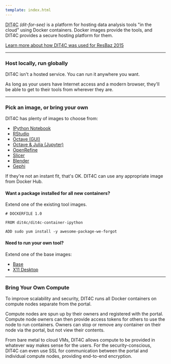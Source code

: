 ```yaml
---
template: index.html
---
```


<abbr title="Data Intensive Tools for the Cloud">DIT4C</abbr> _(dit-for-see)_ is a platform for hosting data analysis tools "in the cloud" using Docker containers. Docker images provide the tools, and DIT4C provides a secure hosting platform for them.

[Learn more about how DIT4C was used for ResBaz 2015](resbaz.html)

---

### Host locally, run globally

DIT4C isn't a hosted service. You can run it anywhere you want.

As long as your users have Internet access and a modern browser, they'll be able to get to their tools from wherever they are.

---

### Pick an image, or bring your own

DIT4C has plenty of images to choose from:

 * [IPython Notebook][dit4c-container-ipython]
 * [RStudio][dit4c-container-rstudio]
 * [Octave (GUI)][dit4c-container-octave]
 * [Octave & Julia (Jupyter)][dit4c-container-jupyter]
 * [OpenRefine][dit4c-container-openrefine]
 * [Slicer][dit4c-container-slicer]
 * [Blender][dit4c-container-blender]
 * [Gephi][dit4c-container-gephi]

If they're not an instant fit, that's OK. DIT4C can use any appropriate image from Docker Hub.

#### Want a package installed for all new containers?

Extend one of the existing tool images.

```
# DOCKERFILE 1.0

FROM dit4c/dit4c-container-ipython

ADD sudo yum install -y awesome-package-we-forgot

```

#### Need to run your own tool?

Extend one of the base images:

 * [Base][dit4c-container-base]
 * [X11 Desktop][dit4c-container-x11]

---

### Bring Your Own Compute

To improve scalability and security, DIT4C runs all Docker containers on compute nodes separate from the portal.

Compute nodes are spun up by their owners and registered with the portal. Compute node owners can then provide access tokens for others to use the node to run containers. Owners can stop or remove any container on their node via the portal, but not view their contents.

From bare metal to cloud VMs, DIT4C allows compute to be provided in whatever way makes sense for the users. For the security-conscious, DIT4C can even use
SSL for communication between the portal and individual compute nodes, providing end-to-end encryption.


[dit4c-container-base]: https://hub.docker.com/r/dit4c/dit4c-container-base/
[dit4c-container-blender]: https://hub.docker.com/r/dit4c/dit4c-container-blender/
[dit4c-container-gephi]: https://hub.docker.com/r/dit4c/dit4c-container-gephi/
[dit4c-container-ipython]: https://hub.docker.com/r/dit4c/dit4c-container-ipython/
[dit4c-container-jupyter]: https://hub.docker.com/r/dit4c/dit4c-container-jupyter/
[dit4c-container-octave]: https://hub.docker.com/r/dit4c/dit4c-container-octave/
[dit4c-container-openrefine]: https://hub.docker.com/r/dit4c/dit4c-container-openrefine/
[dit4c-container-rstudio]: https://hub.docker.com/r/dit4c/dit4c-container-rstudio/
[dit4c-container-slicer]: https://hub.docker.com/r/dit4c/dit4c-container-slicer/
[dit4c-container-x11]: https://hub.docker.com/r/dit4c/dit4c-container-x11/
